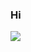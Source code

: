 ### Hi 
<img src="https://img.shields.io/badge/Python-#66A3D2?style=for-the-badge&logo=python&logoColor=black"/>
